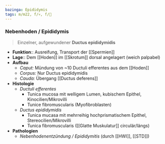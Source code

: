 ```yaml
---
bazinga: Epididymis
tags: m/m22, f/💀, f/🍆
---
```

### Nebenhoden / Epididymis
> Einzelner, aufgewundener **Ductus epididymidis**
- **Funktion**:: Ausreifung, Transport der [[Spermien]]
- **Lage**:: Dem [[Hoden]] im [[Skrotum]] dorsal angelagert (weich palpabel)
- **Aufbau**
	- *Caput:* Mündung von ~10 Ductuli efferentes aus dem [[Hoden]]
	- *Corpus:* Nur Ductus epididymidis
	- *Cauda:* Übergang [[Ductus deferens]]
- **Histologie**
	- *Ductuli efferentes*
		- Tunica mucosa mit welligem Lumen, kubischem Epithel, Kinocilien/Mikrovilli
		- Tunice fibromuscularis (Myofibroblasten)
	- *Ductus epididymidis*
		- Tunica mucasa mit mehrreihig hochprismatischem Epithel, Stereocilien/Mikrovilli
		- Tunica fibromuscularis ([[Glatte Muskulatur]] circulär/längs)
- **Pathologien**
	- *Nebenhodenentzündung / Epididymitis* (durch [[HWI]], [[STD]])